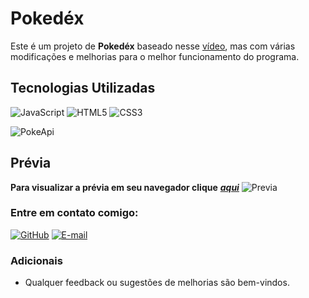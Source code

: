 
# **Pokedéx** 

Este é um projeto de **Pokedéx** baseado nesse [vídeo](https://www.youtube.com/watch?v=SjtdH3dWLa8&t=1s), mas com várias modificações e melhorias para o melhor funcionamento do programa.

## **Tecnologias Utilizadas**
![JavaScript](https://img.shields.io/badge/JavaScript-000?style=for-the-badge&logo=javascript)
![HTML5](https://img.shields.io/badge/HTML5-FFA500?style=for-the-badge&logo=html5) 
![CSS3](https://img.shields.io/badge/CSS3-1E90FF?style=for-the-badge&logo=css3&logoColor=264CE4)


![PokeApi](https://drive.google.com/uc?id=1Ui5b91Yl4lidDg8KqfrEd48VsNclc-34)

## **Prévia**

**Para visualizar a prévia em seu navegador clique** [***aqui***](https://johndriguess.github.io/pokedexJS/)
![Previa](https://drive.google.com/uc?id=1iKRslJdXn_7k6vCe8u5m87gDXVoBGMco)

### Entre em contato comigo: 

[![GitHub](https://img.shields.io/badge/GitHub-000?style=for-the-badge&logo=GitHub&logoColor=0000)](https://github.com/johndriguess/)
[![E-mail](https://img.shields.io/badge/-Email-000?style=for-the-badge&logo=gmail&logoColor=f00)](mailto:johndriguess@gmail.com)

### Adicionais 
* Qualquer feedback ou sugestões de melhorias são bem-vindos.
